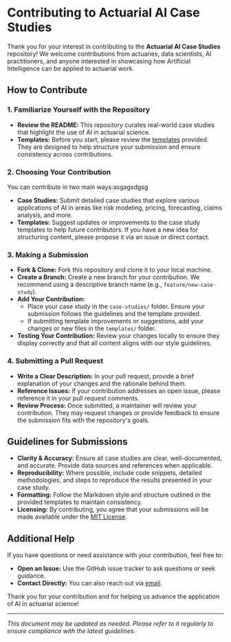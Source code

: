 # Contributing to Actuarial AI Case Studies

Thank you for your interest in contributing to the **Actuarial AI Case Studies** repository! We welcome contributions from actuaries, data scientists, AI practitioners, and anyone interested in showcasing how Artificial Intelligence can be applied to actuarial work.

## How to Contribute

### 1. Familiarize Yourself with the Repository

- **Review the README:** This repository curates real-world case studies that highlight the use of AI in actuarial science.
- **Templates:** Before you start, please review the [templates](./templates/) provided. They are designed to help structure your submission and ensure consistency across contributions.

### 2. Choosing Your Contribution

You can contribute in two main ways:asgagsdgsg
- **Case Studies:** Submit detailed case studies that explore various applications of AI in areas like risk modeling, pricing, forecasting, claims analysis, and more.
- **Templates:** Suggest updates or improvements to the case study templates to help future contributors. If you have a new idea for structuring content, please propose it via an issue or direct contact.

### 3. Making a Submission

- **Fork & Clone:** Fork this repository and clone it to your local machine.
- **Create a Branch:** Create a new branch for your contribution. We recommend using a descriptive branch name (e.g., `feature/new-case-study`).
- **Add Your Contribution:** 
  - Place your case study in the `case-studies/` folder. Ensure your submission follows the guidelines and the template provided.
  - If submitting template improvements or suggestions, add your changes or new files in the `templates/` folder.
- **Testing Your Contribution:** Review your changes locally to ensure they display correctly and that all content aligns with our style guidelines.

### 4. Submitting a Pull Request

- **Write a Clear Description:** In your pull request, provide a brief explanation of your changes and the rationale behind them.
- **Reference Issues:** If your contribution addresses an open issue, please reference it in your pull request comments.
- **Review Process:** Once submitted, a maintainer will review your contribution. They may request changes or provide feedback to ensure the submission fits with the repository's goals.

## Guidelines for Submissions

- **Clarity & Accuracy:** Ensure all case studies are clear, well-documented, and accurate. Provide data sources and references when applicable.
- **Reproducibility:** Where possible, include code snippets, detailed methodologies, and steps to reproduce the results presented in your case study.
- **Formatting:** Follow the Markdown style and structure outlined in the provided templates to maintain consistency.
- **Licensing:** By contributing, you agree that your submissions will be made available under the [MIT License](./LICENSE).

## Additional Help

If you have questions or need assistance with your contribution, feel free to:
- **Open an Issue:** Use the GitHub issue tracker to ask questions or seek guidance.
- **Contact Directly:** You can also reach out via [email](mailto:simon.hatzesberger@gmail.com).

Thank you for your contribution and for helping us advance the application of AI in actuarial science!

---

*This document may be updated as needed. Please refer to it regularly to ensure compliance with the latest guidelines.*
